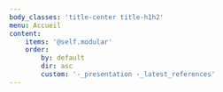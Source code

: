 ```yaml
---
body_classes: 'title-center title-h1h2'
menu: Accueil
content:
    items: '@self.modular'
    order:
        by: default
        dir: asc
        custom: '-_presentation -_latest_references'
---
```


